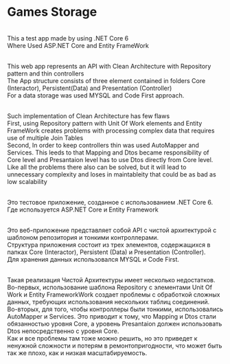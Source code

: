 # Games Storage

<br/> This a test app made by using .NET Core 6
<br/> Where Used ASP.NET Core and Entity FrameWork

<br/> This web app represents an API with Clean Architecture with Repository pattern and thin controllers
<br/> The App structure consists of three element contained in folders Core (Interactor), Persistent(Data) and Presentation (Controller)
<br/> For a data storage was used MYSQL and Code First approach.

<br/> Such implementation of Clean Architecture has few flaws
<br/> First, using Repository pattern with Unit Of Work elements and Entity FrameWork creates problems with processing complex data that requires use of multiple Join Tables
<br/> Second, In order to keep controllers thin was used AutoMapper and Services. This leeds to that Mapping and Dtos became responsibility of Core level and Presantaion level has to use Dtos directly from Core level.
<br/> Like all the problems there also can be solved, but it will lead to unnecessary complexity and loses in maintableity that could be as bad as low scalability


<br/>Это тестовое приложение, созданное с использованием .NET Core 6.
<br/>Где используется ASP.NET Core и Entity Framework


<br/>Это веб-приложение представляет собой API с чистой архитектурой с шаблоном репозитория и тонкими контроллерами.
<br/>Структура приложения состоит из трех элементов, содержащихся в папках Core (Interactor), Persistent (Data) и Presentation (Controller).
<br/>Для хранения данных использовался MYSQL и Code First.

<br/>Такая реализация Чистой Архитектуры имеет несколько недостатков.
<br/>Во-первых, использование шаблона Repository с элементами Unit Of Work и Entity FrameworkWork создает проблемы с обработкой сложных данных, требующих использования нескольких таблиц соединений.
<br/>Во-вторых, для того, чтобы контроллеры были тонкими, использовались AutoMapper и Services. Это приводит к тому, что Mapping и Dtos стали обязанностью уровня Core, а уровень Presantaion должен использовать Dtos непосредственно с уровня Core.
<br/>Как и все проблемы там тоже можно решить, но это приведет к ненужной сложности и потерям в ремонтопригодности, что может быть так же плохо, как и низкая масштабируемость.

